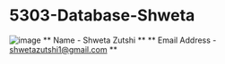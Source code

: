 # 5303-Database-Shweta

![image](https://cloud.githubusercontent.com/assets/13262409/8640655/671f6d64-28c5-11e5-9f03-635ae3c29008.jpg)
** Name - Shweta Zutshi **
** Email Address - shwetazutshi1@gmail.com **
